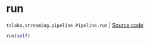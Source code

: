 # run
`toloka.streaming.pipeline.Pipeline.run` | [Source code](https://github.com/Toloka/toloka-kit/blob/v0.1.24/src/streaming/pipeline.py#L74)

```python
run(self)
```

